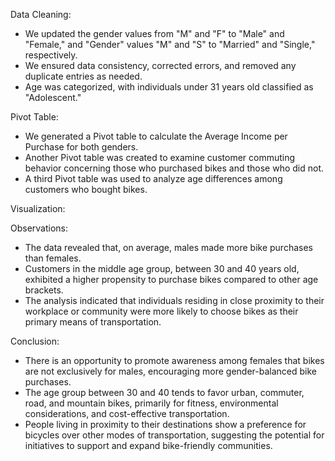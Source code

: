 Data Cleaning:

- We updated the gender values from "M" and "F" to "Male" and "Female," and "Gender" values "M" and "S" to "Married" and "Single," respectively.
- We ensured data consistency, corrected errors, and removed any duplicate entries as needed.
- Age was categorized, with individuals under 31 years old classified as "Adolescent."

Pivot Table:

- We generated a Pivot table to calculate the Average Income per Purchase for both genders.
- Another Pivot table was created to examine customer commuting behavior concerning those who purchased bikes and those who did not.
- A third Pivot table was used to analyze age differences among customers who bought bikes.

Visualization:

Observations:

- The data revealed that, on average, males made more bike purchases than females.
- Customers in the middle age group, between 30 and 40 years old, exhibited a higher propensity to purchase bikes compared to other age brackets.
- The analysis indicated that individuals residing in close proximity to their workplace or community were more likely to choose bikes as their primary means of transportation.

Conclusion:

- There is an opportunity to promote awareness among females that bikes are not exclusively for males, encouraging more gender-balanced bike purchases.
- The age group between 30 and 40 tends to favor urban, commuter, road, and mountain bikes, primarily for fitness, environmental considerations, and cost-effective transportation.
- People living in proximity to their destinations show a preference for bicycles over other modes of transportation, suggesting the potential for initiatives to support and expand bike-friendly communities.
